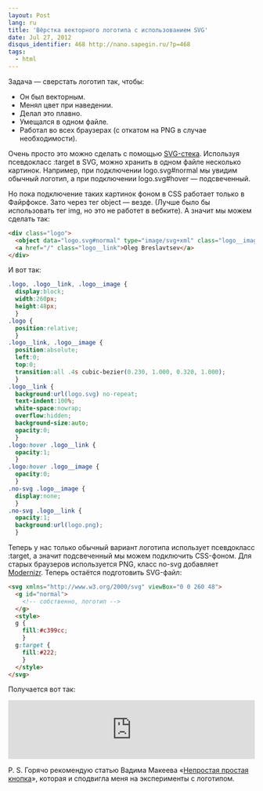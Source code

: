 ```yaml
---
layout: Post
lang: ru
title: 'Вёрстка векторного логотипа с использованием SVG'
date: Jul 27, 2012
disqus_identifier: 468 http://nano.sapegin.ru/?p=468
tags:
  - html
---
```


Задача — сверстать логотип так, чтобы:

* Он был векторным.
* Менял цвет при наведении.
* Делал это плавно.
* Умещался в одном файле.
* Работал во всех браузерах (с откатом на PNG в случае необходимости).

<!--more-->

Очень просто это можно сделать с помощью [SVG-стека](http://simurai.com/post/20251013889/svg-stacks). Используя псевдокласс :target в SVG, можно хранить в одном файле несколько картинок. Например, при подключении logo.svg#normal мы увидим обычный логотип, а при подключении logo.svg#hover — подсвеченный.

Но пока подключение таких картинок фоном в CSS работает только в Файрфоксе. Зато через тег object — везде. (Лучше было бы использовать тег img, но это не работет в вебките). А значит мы можем сделать так:

```html
<div class="logo">
  <object data="logo.svg#normal" type="image/svg+xml" class="logo__image"></object>
  <a href="/" class="logo__link">Oleg Breslavtsev</a>
</div>
```

И вот так:

```css
.logo, .logo__link, .logo__image {
  display:block;
  width:260px;
  height:48px;
  }
.logo {
  position:relative;
  }
.logo__link, .logo__image {
  position:absolute;
  left:0;
  top:0;
  transition:all .4s cubic-bezier(0.230, 1.000, 0.320, 1.000);
  }
.logo__link {
  background:url(logo.svg) no-repeat;
  text-indent:100%;
  white-space:nowrap;
  overflow:hidden;
  background-size:auto;
  opacity:0;
  }
.logo:hover .logo__link {
  opacity:1;
  }
.logo:hover .logo__image {
  opacity:0;
  }
.no-svg .logo__image {
  display:none;
  }
.no-svg .logo__link {
  opacity:1;
  background:url(logo.png);
  }
```

Теперь у нас только обычный вариант логотипа использует псевдокласс :target, а значит подсвеченный мы можем подключить CSS-фоном. Для старых браузеров используется PNG, класс no-svg добавляет [Modernizr](https://modernizr.com/). Теперь остаётся подготовить SVG-файл:

```html
<svg xmlns="http://www.w3.org/2000/svg" viewBox="0 0 260 48">
  <g id="normal">
    <!-- собственно, логотип -->
  </g>
  <style>
  g {
    fill:#c399cc;
    }
  g:target {
    fill:#222;
    }
  </style>
</svg>
```

Получается вот так:

<iframe style="width: 100%; height: 120px" src="http://jsfiddle.net/sapegin/LGkqP/embedded/result/" allowfullscreen="allowfullscreen" frameborder="0"></iframe>

P. S. Горячо рекомендую статью Вадима Макеева «[Непростая простая кнопка](https://pepelsbey.net/2012/07/uneasy-easy-button/)», которая и сподвигла меня на эксперименты с логотипом.
